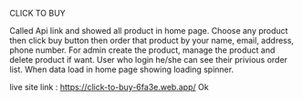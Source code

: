CLICK TO BUY

Called Api link and showed all product in home page. Choose any product then click buy button then order that product by your name, email, address, phone number. For admin create the product, manage the product and delete product if want. User who login he/she can see their privious order list. When data load in home page showing loading spinner.

live site link : https://click-to-buy-6fa3e.web.app/
Ok